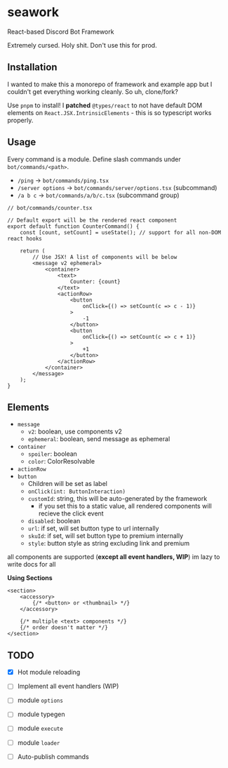 # seawork

React-based Discord Bot Framework

Extremely cursed. Holy shit. Don't use this for prod.

## Installation

I wanted to make this a monorepo of framework and example app but I couldn't get everything working cleanly. So uh, clone/fork?

Use `pnpm` to install! I **patched** `@types/react` to not have default DOM elements on `React.JSX.IntrinsicElements` - this is so typescript works properly.

## Usage

Every command is a module. Define slash commands under `bot/commands/<path>`.

- `/ping` -> `bot/commands/ping.tsx`
- `/server options` -> `bot/commands/server/options.tsx` (subcommand)
- `/a b c` -> `bot/commands/a/b/c.tsx` (subcommand group)

```tsx
// bot/commands/counter.tsx

// Default export will be the rendered react component
export default function CounterCommand() {
    const [count, setCount] = useState(); // support for all non-DOM react hooks

    return (
        // Use JSX! A list of components will be below
        <message v2 ephemeral>
            <container>
                <text>
                    Counter: {count}
                </text>
                <actionRow>
                    <button
                        onClick={() => setCount(c => c - 1)}
                    >
                        -1
                    </button>
                    <button
                        onClick={() => setCount(c => c + 1)}
                    >
                        +1
                    </button>
                </actionRow>
            </container>
        </message>
    );
}
```

## Elements

- `message`
  - `v2`: boolean, use components v2
  - `ephemeral`: boolean, send message as ephemeral
- `container`
  - `spoiler`: boolean
  - `color`: ColorResolvable
- `actionRow`
- `button`
  - Children will be set as label
  - `onClick(int: ButtonInteraction)`
  - `customId`: string, this will be auto-generated by the framework
    - if you set this to a static value, all rendered components will recieve the click event
  - `disabled`: boolean
  - `url`: if set, will set button type to url internally
  - `skuId`: if set, will set button type to premium internally
  - `style`: button style as string excluding link and premium

all components are supported (**except all event handlers, WIP**) im lazy to write docs for all

**Using Sections**

```tsx
<section>
    <accessory>
        {/* <button> or <thumbnail> */}
    </accessory>

    {/* multiple <text> components */}
    {/* order doesn't matter */}
</section>
```

## TODO

- [x] Hot module reloading
- [ ] Implement all event handlers (WIP)
- [ ] module `options`
- [ ] module typegen
- [ ] module `execute`
- [ ] module `loader`
- [ ] Auto-publish commands


